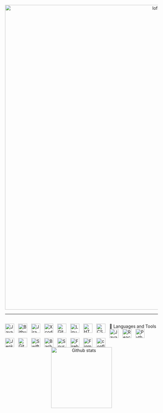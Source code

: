 
<p align="center">
<img alt="loficity" width="1000px" src="https://github.com/HyunCafe/HyunCafe/raw/main/assests/loficity.gif"</img>
</p> 

<!--

<p align="top-left">
  Typing SVG by DenverCoder1 - https://github.com/DenverCoder1/readme-typing-svg 
  <a href="https://github.com/DenverCoder1/readme-typing-svg">
    <img src="https://readme-typing-svg.demolab.com/?lines=Software%20app%20developer;Experienced%20UI%2FUX%20Designer;3%2B%20years%20of%20coding%20experience;Always%20learning%20new%20things&font=Fira%20Code&center=true&width=440&height=45&color=8C51FF&vCenter=true&pause=1000&size=22" /></a>
</p> 
--> 
    
---

<br>
 🧰 Languages and Tools
<img align="left" alt="Java" width="30px" style="padding-right:10px;" src="https://cdn.jsdelivr.net/gh/devicons/devicon/icons/java/java-original.svg"/>
<img align="left" alt="Bitbucket" width="30px" style="padding-right:10px;" src="https://cdn.jsdelivr.net/gh/devicons/devicon/icons/bitbucket/bitbucket-original.svg" />
<img align="left" alt="Jira" width="30px" style="padding-right:10px;" src="https://cdn.jsdelivr.net/gh/devicons/devicon/icons/jira/jira-plain.svg" />
<img align="left" alt="Xcode" width="30px" style="padding-right:10px;" src="https://cdn.jsdelivr.net/gh/devicons/devicon/icons/xcode/xcode-plain.svg" />
<img align="left" alt="Git" width="30px" style="padding-right:10px;" src="https://cdn.jsdelivr.net/gh/devicons/devicon/icons/git/git-original.svg" />
<img align="left" alt="Linux" width="30px" style="padding-right:10px;" src="https://cdn.jsdelivr.net/gh/devicons/devicon/icons/linux/linux-original.svg" />
<img align="left" alt="HTML" width="30px" style="padding-right:10px;" src="https://cdn.jsdelivr.net/gh/devicons/devicon/icons/html5/html5-plain.svg" />
<img align="left" alt="CSS" width="30px" style="padding-right:10px;" src="https://cdn.jsdelivr.net/gh/devicons/devicon/icons/css3/css3-plain.svg" />
<img align="left" alt="JavaScript" width="30px" style="padding-right:10px;" src="https://cdn.jsdelivr.net/gh/devicons/devicon/icons/javascript/javascript-plain.svg" />
<img align="left" alt="React" width="30px" style="padding-right:10px;" src="https://cdn.jsdelivr.net/gh/devicons/devicon/icons/react/react-original.svg" />
<img align="left" alt="Python" width="30px" style="padding-right:10px;" src="https://cdn.jsdelivr.net/gh/devicons/devicon/icons/python/python-plain.svg" />
<img align="left" alt="Jenkins" width="30px" style="padding-right:10px;" src="https://cdn.jsdelivr.net/gh/devicons/devicon/icons/jenkins/jenkins-original.svg" />
<img align="left" alt="GitHub" width="30px" style="padding-right:10px;" src="https://cdn.jsdelivr.net/gh/devicons/devicon/icons/github/github-original.svg" />
<img align="left" alt="Swift" width="30px" style="padding-right:10px;" src="https://cdn.jsdelivr.net/gh/devicons/devicon/icons/swift/swift-plain.svg" />
<img align="left" alt="Bash" width="30px" style="padding-right:10px;" src="https://cdn.jsdelivr.net/gh/devicons/devicon/icons/bash/bash-original.svg" />
<img align="left" alt="Sourcetree" width="30px" style="padding-right:10px;" src="https://cdn.jsdelivr.net/gh/devicons/devicon/icons/sourcetree/sourcetree-original.svg" />
<img align="left" alt="Firebase" width="30px" style="padding-right:10px;" src="https://cdn.jsdelivr.net/gh/devicons/devicon/icons/firebase/firebase-plain.svg" />
<img align="left" alt="Figma" width="30px" style="padding-right:10px;" src="https://cdn.jsdelivr.net/gh/devicons/devicon/icons/figma/figma-original.svg" />
<img align="left" alt="confluence" width="30px" style="padding-right:10px;" src="https://cdn.jsdelivr.net/gh/devicons/devicon/icons/confluence/confluence-original.svg" />
<br />
    
<!--
<a href="https://github.com/staticMetro?tab=repositories">
  <img align="top-left" src="https://github-readme-stats.vercel.app/api?username=staticMetro&hide=contribs&show_icons=true&theme=midnight-purple&count_private=true&combine_all_yearly_contributions=true"/>
</a>    
-->

<!-- Light Mode 

<span>
  <div align="center"> 
    
  <a href="https://github.com/staticMetro/github-readme-stats#gh-light-mode-only">
  <img height=200 src="https://leetcode-stats-six.vercel.app/api?username=staticMetro" alt="Leetcode stats" />
  </a>
  <a href="https://github.com/staticMetro/github-readme-stats#gh-light-mode-only">
  <img height=200 src="https://github-readme-stats-git-masterrstaa-rickstaa.vercel.app/api?username=staticMetro&show_icons=true&line_height=28&hide_border=false&hide=contribs,stars&card_width=347&include_all_commits=true&role=owner,collaborator&show=reviews&rank_icon=percentile&bg_color=FFFFFF#gh-light-mode-only" alt="Github stats" />
  </a>
  </div>
</span>
-->

<!-- Dark Mode -->
<span>
  <div align="center"> 
    <!-- 
    <a href="https://github.com/staticMetro/github-readme-stats#gh-dark-mode-only">
      <img height=200 src="https://leetcode-stats-six.vercel.app/api?username=staticMetro&theme=dark" alt="Leetcode stats" />
    </a>
    -->
      
  <a href="https://github.com/staticMetro/github-readme-stats#gh-dark-mode-only">
  <img height=200 src="https://github-readme-stats-git-masterrstaa-rickstaa.vercel.app/api?username=staticMetro&show_icons=true&line_height=28&hide_border=false&hide=contribs,stars&card_width=347&include_all_commits=true&role=owner,collaborator&show=reviews&rank_icon=percentile&theme=midnight-purple&bg_color=000000#gh-dark-mode-only" alt="Github stats" />
    </a>
  </div>
</span>

&#8287;&#8287;&#8287;&#8287;&#8287; &#8287;&#8287;&#8287;&#8287;&#8287;


<!--
#
https://github.com/anuraghazra/github-readme-stats#github-stats-card

<a href="https://github.com/staticMetro/convoychat">
  <img align="top" src="https://github-contributor-stats.vercel.app/api?username=staticMetro&show_icons=true&theme=tokyonight#gh-dark-mode-only&combine_all_yearly_contributions=true&count_private=true"/>
</a>
  
https://github.com/ashutosh00710/github-readme-activity-graph 

[![Aimeric's github activity graph](https://github-readme-activity-graph.cyclic.app/graph?username=staticMetro&theme=tokyo-night)](https://github.com/staticMetro/github-readme-activity-graph) 
-->
